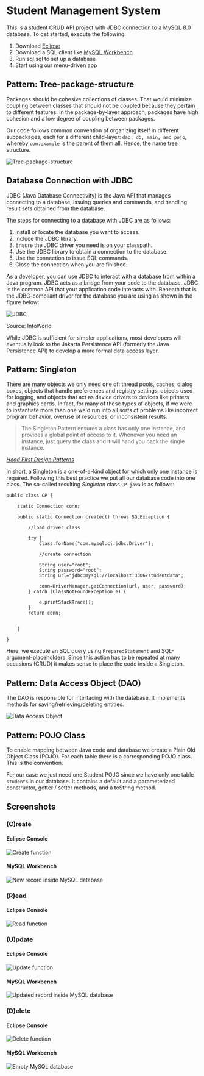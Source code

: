 # Student Management System
This is a student CRUD API project with JDBC connection to a MySQL 8.0 database. To get started, execute the following:

1) Download [Eclipse](https://www.eclipse.org/downloads/)
2) Download a SQL client like [MySQL Workbench](https://dev.mysql.com/downloads/workbench/)
3) Run sql.sql to set up a database
4) Start using our menu-driven app

## Pattern: Tree-package-structure

Packages should be cohesive collections of classes. That would minimize coupling between classes that should not be coupled because they pertain to different features. In the package-by-layer approach, packages have high cohesion and a low degree of coupling between packages. 

Our code follows common convention of organizing itself in different subpackages, each for a different child-layer: `dao, db, main, and pojo`, whereby `com.example` is the parent of them all. Hence, the name tree structure.

![Tree-package-structure](https://i.ibb.co/7p9N5Lc/tree-package-structure.png "Tree-package-structure")


## Database Connection with JDBC

JDBC (Java Database Connectivity) is the Java API that manages connecting to a database, issuing queries and commands, and handling result sets obtained from the database.

The steps for connecting to a database with JDBC are as follows:

1. Install or locate the database you want to access.
2. Include the JDBC library.
3. Ensure the JDBC driver you need is on your classpath.
4. Use the JDBC library to obtain a connection to the database.
5. Use the connection to issue SQL commands.
6. Close the connection when you are finished.


As a developer, you can use JDBC to interact with a database from within a Java program. JDBC acts as a bridge from your code to the database. JDBC is the common API that your application code interacts with. Beneath that is the JDBC-compliant driver for the database you are using as shown in the figure below:

![JDBC](https://i.ibb.co/pZPSnYD/what-is-jdbc-fig2-100927560-large.webp "JDBC")

Source: InfoWorld

While JDBC is sufficient for simpler applications, most developers will eventually look to the Jakarta Persistence API (formerly the Java Persistence API) to develop a more formal data access layer.

## Pattern: Singleton

There are many objects we only need one of: thread pools, caches, dialog boxes, objects that handle preferences and registry settings, objects used for logging, and objects that act as device drivers to devices like printers and graphics cards. In fact, for many of these types of objects, if we were to instantiate more than one we'd run into all sorts of problems like incorrect program behavior, overuse of resources, or inconsistent results.

<blockquote>
The Singleton Pattern ensures a class has only one instance, and provides a global point of access to it. Whenever you need an instance, just query the class and it will hand you back the single instance.
</blockquote>

[*Head First Design Patterns*](https://www.oreilly.com/library/view/head-first-design/9781492077992/)

In short, a Singleton is a one-of-a-kind object for which only one instance is required. Following this best practice we put all our database code into one class. The so-called resulting *Singleton* class `CP.java` is as follows:

```
public class CP {

	static Connection conn;
	
	public static Connection createc() throws SQLException {
		
		//load driver class
		
		try {
			Class.forName("com.mysql.cj.jdbc.Driver");
			
			//create connection
			
			String user="root";
			String password="root";
			String url="jdbc:mysql://localhost:3306/studentdata";
			
			conn=DriverManager.getConnection(url, user, password);
		} catch (ClassNotFoundException e) {
		
			e.printStackTrace();
		}
		return conn;
		
		
	}
	
}
```

Here, we execute an SQL query using `PreparedStatement` and SQL-argument-placeholders. Since this action has to be repeated at many occasions (CRUD) it makes sense to place the code inside a Singleton.

## Pattern: Data Access Object (DAO)

The DAO is responsible for interfacing with the database. It implements methods for saving/retrieving/deleting entities. 

![Data Access Object](https://i.ibb.co/kXtft16/DAO.png "Data Access Object")


## Pattern: POJO Class

To enable mapping between Java code and database we create a Plain Old Object Class (POJO). For each table there is a corresponding POJO class. This is the convention.

For our case we just need one Student POJO since we have only one table `students` in our database. It contains a default and a parameterized constructor, getter / setter methods, and a toString method.

## Screenshots

### (C)reate

#### Eclipse Console
![Create function](https://i.ibb.co/thHQK8B/Add.png "Create function")

#### MySQL Workbench
![New record inside MySQL database](https://i.ibb.co/L1jm3Gg/database.png "New record inside MySQL database")

### (R)ead

#### Eclipse Console
![Read function](https://i.ibb.co/7VW6Zmj/Display.png "Read function")


### (U)pdate

#### Eclipse Console
![Update function](https://i.ibb.co/PrT6xzK/Update.png "Update function")

#### MySQL Workbench
![Updated record inside MySQL database](https://i.ibb.co/gmhBBC8/database-updated.png "Updated record inside MySQL database")


### (D)elete

#### Eclipse Console
![Delete function](https://i.ibb.co/CJVqmq1/Delete.png "Delete function")

#### MySQL Workbench
![Empty MySQL database](https://i.ibb.co/BjB9jY0/database-entrydeleted.png "Empty MySQL database")

